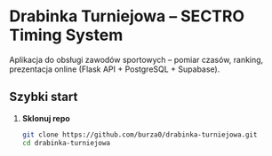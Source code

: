 # Drabinka Turniejowa – SECTRO Timing System

Aplikacja do obsługi zawodów sportowych – pomiar czasów, ranking, prezentacja online (Flask API + PostgreSQL + Supabase).

## Szybki start

1. **Sklonuj repo**
   ```bash
   git clone https://github.com/burza0/drabinka-turniejowa.git
   cd drabinka-turniejowa

